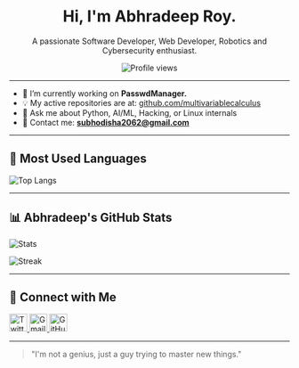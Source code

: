 <h1 align="center">Hi, I'm Abhradeep Roy.</h1>
<p align="center">A passionate Software Developer, Web Developer, Robotics and Cybersecurity enthusiast.</p>

<p align="center">
  <img src="https://komarev.com/ghpvc/?username=multivariablecalculus&style=flat-square&color=blue" alt="Profile views" />
</p>

---

- 🔭 I’m currently working on **PasswdManager.**
- 💡 My active repositories are at: [github.com/multivariablecalculus](https://github.com/multivariablecalculus?tab=repositories)
- 💬 Ask me about Python, AI/ML, Hacking, or Linux internals
- 📧 Contact me: **subhodisha2062@gmail.com**

---

## 🧠 Most Used Languages

![Top Langs](https://github-readme-stats.vercel.app/api/top-langs/?username=multivariablecalculus&layout=compact&theme=tokyonight)

---

## 📊 Abhradeep's GitHub Stats

![Stats](https://github-readme-stats.vercel.app/api?username=multivariablecalculus&show_icons=true&theme=tokyonight&hide=stars,contribs)

![Streak](https://github-readme-streak-stats.herokuapp.com/?user=multivariablecalculus&theme=tokyonight&date_format=M%20j%5B%2C%20Y%5D)

---

## 🔗 Connect with Me

<p align="left">
  <a href="https://twitter.com/" target="_blank">
    <img alt="Twitter" title="Twitter" height="32" width="32" src="https://cdn.simpleicons.org/twitter/1DA1F2" />
  </a>
  <a href="mailto:abhradeep.roy@example.com" target="_blank">
    <img alt="Gmail" title="Gmail" height="32" width="32" src="https://cdn.simpleicons.org/gmail/EA4335" />
  </a>
  <a href="https://github.com/multivariablecalculus" target="_blank">
    <img alt="GitHub" title="GitHub" height="32" width="32" src="https://cdn.simpleicons.org/github/ffffff" />
  </a>
</p>

---

> "I'm not a genius, just a guy trying to master new things."
